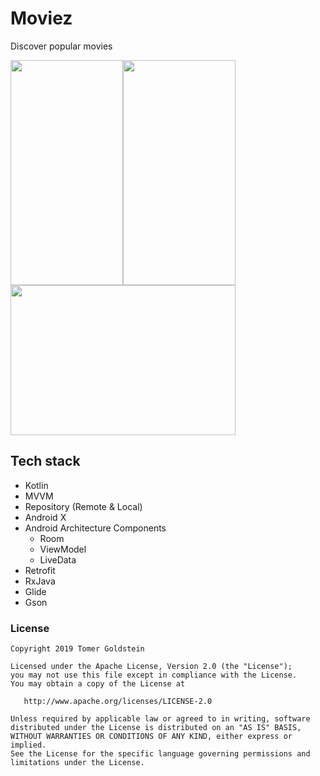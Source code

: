 # Moviez
Discover popular movies

<img src="https://user-images.githubusercontent.com/19874536/53399604-f93e0a80-39b4-11e9-8487-21de450aec34.png" width="180" height="360"/><img src="https://user-images.githubusercontent.com/19874536/53399605-f93e0a80-39b4-11e9-99e3-d7ea4216c828.png" width="180" height="360"/><img src="https://user-images.githubusercontent.com/19874536/53399607-f93e0a80-39b4-11e9-9fab-0cdfa8d85055.png" width="360" height="240"/>

## Tech stack
* Kotlin
* MVVM
* Repository (Remote & Local)
* Android X
* Android Architecture Components
    * Room
    * ViewModel
    * LiveData
* Retrofit
* RxJava
* Glide
* Gson


### License
```
Copyright 2019 Tomer Goldstein

Licensed under the Apache License, Version 2.0 (the "License");
you may not use this file except in compliance with the License.
You may obtain a copy of the License at

   http://www.apache.org/licenses/LICENSE-2.0

Unless required by applicable law or agreed to in writing, software
distributed under the License is distributed on an "AS IS" BASIS,
WITHOUT WARRANTIES OR CONDITIONS OF ANY KIND, either express or implied.
See the License for the specific language governing permissions and
limitations under the License.
```


